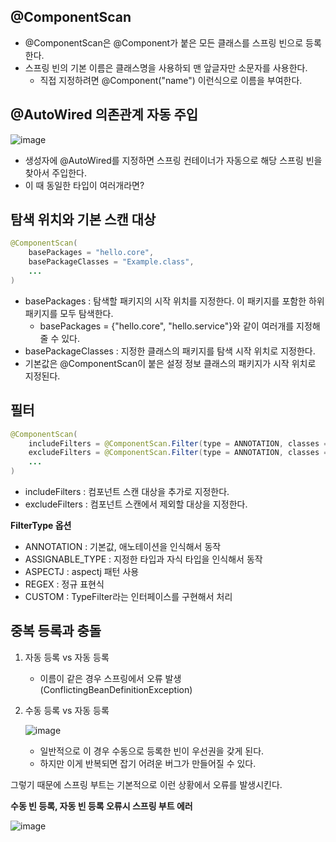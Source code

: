 ## @ComponentScan

- @ComponentScan은 @Component가 붙은 모든 클래스를 스프링 빈으로 등록한다.
- 스프링 빈의 기본 이름은 클래스명을 사용하되 맨 앞글자만 소문자를 사용한다.
  - 직접 지정하려면 @Component("name") 이런식으로 이름을 부여한다.



## @AutoWired 의존관계 자동 주입

![image](https://user-images.githubusercontent.com/40904001/191411599-30152bd0-7fab-4858-8e7f-0a55eca77850.png)

- 생성자에 @AutoWired를 지정하면 스프링 컨테이너가 자동으로 해당 스프링 빈을 찾아서 주입한다.
- 이 때 동일한 타입이 여러개라면?



## 탐색 위치와 기본 스캔 대상

```java
@ComponentScan(
	basePackages = "hello.core",
    basePackageClasses = "Example.class",
    ...
)
```

- basePackages : 탐색할 패키지의 시작 위치를 지정한다. 이 패키지를 포함한 하위 패키지를 모두 탐색한다.
  - basePackages = {"hello.core", "hello.service"}와 같이 여러개를 지정해 줄 수 있다.
- basePackageClasses : 지정한 클래스의 패키지를 탐색 시작 위치로 지정한다.
- 기본값은 @ComponentScan이 붙은 설정 정보 클래스의 패키지가 시작 위치로 지정된다.



## 필터

```java
@ComponentScan(
	includeFilters = @ComponentScan.Filter(type = ANNOTATION, classes = MyIncludeComponent.class),
    excludeFilters = @ComponentScan.Filter(type = ANNOTATION, classes = MyExcludeComponent.class)
    ...
)
```

- includeFilters : 컴포넌트 스캔 대상을 추가로 지정한다.
- excludeFilters : 컴포넌트 스캔에서 제외할 대상을 지정한다.

**FilterType 옵션**

- ANNOTATION : 기본값, 애노테이션을 인식해서 동작
- ASSIGNABLE_TYPE : 지정한 타입과 자식 타입을 인식해서 동작
- ASPECTJ : aspectj 패턴 사용
- REGEX : 정규 표현식
-  CUSTOM : TypeFilter라는 인터페이스를 구현해서 처리



## 중복 등록과 충돌

1. 자동 등록 vs 자동 등록

   - 이름이 같은 경우 스프링에서 오류 발생 (ConflictingBeanDefinitionException)

2. 수동 등록 vs 자동 등록

   ![image](https://user-images.githubusercontent.com/40904001/191421230-96523c1f-6377-428c-9f23-428fe5f1ef45.png)

   - 일반적으로 이 경우 수동으로 등록한 빈이 우선권을 갖게 된다.
   - 하지만 이게 반복되면 잡기 어려운 버그가 만들어질 수 있다.

그렇기 때문에 스프링 부트는 기본적으로 이런 상황에서 오류를 발생시킨다.

**수동 빈 등록, 자동 빈 등록 오류시 스프링 부트 에러**

![image](https://user-images.githubusercontent.com/40904001/191421663-5bb5d541-c6ac-4d3c-9f1d-5c6215e370b4.png)